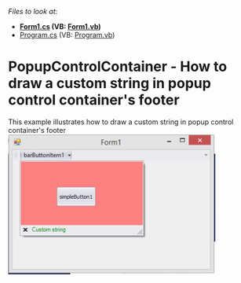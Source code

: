 <!-- default file list -->
*Files to look at*:

* **[Form1.cs](./CS/WindowsFormsApplication37/Form1.cs) (VB: [Form1.vb](./VB/WindowsFormsApplication37/Form1.vb))**
* [Program.cs](./CS/WindowsFormsApplication37/Program.cs) (VB: [Program.vb](./VB/WindowsFormsApplication37/Program.vb))
<!-- default file list end -->
# PopupControlContainer - How to draw a custom string in popup control container's footer


This example illustrates how to draw a custom string in popup control container's footer<br /><img src="https://raw.githubusercontent.com/DevExpress-Examples/popupcontrolcontainer-how-to-draw-a-custom-string-in-popup-control-containers-footer-t265126/14.1.3+/media/9ad3b56b-2624-11e5-80bf-00155d62480c.png">

<br/>


